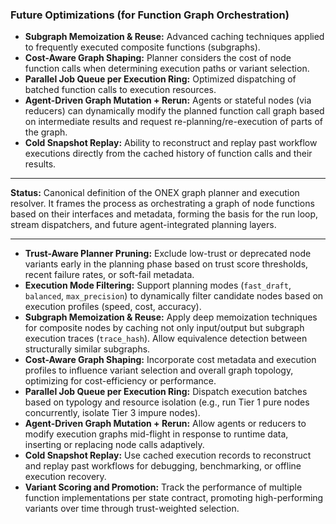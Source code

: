 <!-- === OmniNode:Metadata ===
author: OmniNode Team
copyright: OmniNode Team
created_at: '2025-05-28T12:40:26.657350'
description: Stamped by ONEX
entrypoint: python://graph_resolution.md
hash: 0c224789ca0cd75e2a2099bd768521a9c320ef9f07bffafdb6845ec5b9d77be2
last_modified_at: '2025-05-29T11:50:15.095012+00:00'
lifecycle: active
meta_type: tool
metadata_version: 0.1.0
name: graph_resolution.md
namespace: omnibase.graph_resolution
owner: OmniNode Team
protocol_version: 0.1.0
runtime_language_hint: python>=3.11
schema_version: 0.1.0
state_contract: state_contract://default
tools: null
uuid: 4d111d15-7027-4712-a082-f230c6137dfc
version: 1.0.0

<!-- === /OmniNode:Metadata === -->


### Future Optimizations (for Function Graph Orchestration)

* **Subgraph Memoization & Reuse:** Advanced caching techniques applied to frequently executed composite functions (subgraphs).
* **Cost-Aware Graph Shaping:** Planner considers the cost of node function calls when determining execution paths or variant selection.
* **Parallel Job Queue per Execution Ring:** Optimized dispatching of batched function calls to execution resources.
* **Agent-Driven Graph Mutation + Rerun:** Agents or stateful nodes (via reducers) can dynamically modify the planned function call graph based on intermediate results and request re-planning/re-execution of parts of the graph.
* **Cold Snapshot Replay:** Ability to reconstruct and replay past workflow executions directly from the cached history of function calls and their results.

---

**Status:** Canonical definition of the ONEX graph planner and execution resolver. It frames the process as orchestrating a graph of node functions based on their interfaces and metadata, forming the basis for the run loop, stream dispatchers, and future agent-integrated planning layers.

--- 
* **Trust-Aware Planner Pruning:** Exclude low-trust or deprecated node variants early in the planning phase based on trust score thresholds, recent failure rates, or soft-fail metadata.
* **Execution Mode Filtering:** Support planning modes (`fast_draft`, `balanced`, `max_precision`) to dynamically filter candidate nodes based on execution profiles (speed, cost, accuracy).
* **Subgraph Memoization & Reuse:** Apply deep memoization techniques for composite nodes by caching not only input/output but subgraph execution traces (`trace_hash`). Allow equivalence detection between structurally similar subgraphs.
* **Cost-Aware Graph Shaping:** Incorporate cost metadata and execution profiles to influence variant selection and overall graph topology, optimizing for cost-efficiency or performance.
* **Parallel Job Queue per Execution Ring:** Dispatch execution batches based on typology and resource isolation (e.g., run Tier 1 pure nodes concurrently, isolate Tier 3 impure nodes).
* **Agent-Driven Graph Mutation + Rerun:** Allow agents or reducers to modify execution graphs mid-flight in response to runtime data, inserting or replacing node calls adaptively.
* **Cold Snapshot Replay:** Use cached execution records to reconstruct and replay past workflows for debugging, benchmarking, or offline execution recovery.
* **Variant Scoring and Promotion:** Track the performance of multiple function implementations per state contract, promoting high-performing variants over time through trust-weighted selection.
